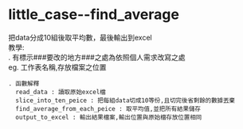 # little_case--find_average
把data分成10組後取平均數，最後輸出到excel  
  教學:  
    . 有標示###要改的地方###之處為依照個人需求改寫之處  
      eg. 工作表名稱,存放檔案之位置  
      
      
    . 函數解釋  
      read_data : 讀取原始excel檔  
      slice_into_ten_peice : 把每組data切成10等份,且切完後省剩餘的數據丟棄  
      find_average_from_each_peice : 取平均值,並把所有結果儲存  
      output_to_excel : 輸出結果檔案,輸出位置與原始檔存放位置相同        
